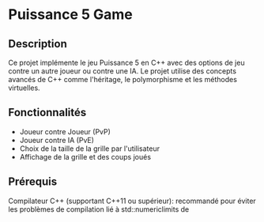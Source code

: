# Puissance 5 Game

## Description

Ce projet implémente le jeu Puissance 5 en C++ avec des options de jeu contre un autre joueur ou contre une IA. Le projet utilise des concepts avancés de C++ comme l'héritage, le polymorphisme et les méthodes virtuelles.

## Fonctionnalités

- Joueur contre Joueur (PvP)
- Joueur contre IA (PvE)
- Choix de la taille de la grille par l'utilisateur
- Affichage de la grille et des coups joués

## Prérequis

Compilateur C++ (supportant C++11 ou supérieur): recommandé pour éviter les problèmes de compilation lié à std::numericlimits de <limits>

